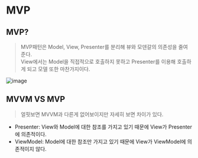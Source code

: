 # MVP

## MVP?
> MVP패턴은 Model, View, Presenter를 분리해 뷰와 모덴갈의 의존성을 줄여준다.  
> View에서는 Model을 직접적으로 호출하지 못하고 Presenter를 이용해 호출하게 되고 모델 또한 마찬가지이다.  
> 

![image](https://github.com/oheunchan07/TIL/assets/131967057/f64abe4e-3287-4ea5-946b-8995a8494165)

## MVVM VS MVP
> 얼핏보면 MVVM과 다른게 없어보이지만 자세히 보면 차이가 있다.  
* Presenter: View와 Model에 대한 참조를 가지고 있기 때문에 View가 Presenter에 의존적이다.
* ViewModel: Model에 대한 참조만 가지고 있기 때문에 View가 ViewModel에 의존적이지 않다.